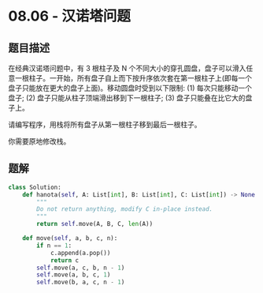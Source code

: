 # 08.06 - 汉诺塔问题

## 题目描述
在经典汉诺塔问题中，有 3 根柱子及 N 个不同大小的穿孔圆盘，盘子可以滑入任意一根柱子。一开始，所有盘子自上而下按升序依次套在第一根柱子上(即每一个盘子只能放在更大的盘子上面)。移动圆盘时受到以下限制:
(1) 每次只能移动一个盘子;
(2) 盘子只能从柱子顶端滑出移到下一根柱子;
(3) 盘子只能叠在比它大的盘子上。

请编写程序，用栈将所有盘子从第一根柱子移到最后一根柱子。

你需要原地修改栈。


## 题解 
```python
class Solution:
    def hanota(self, A: List[int], B: List[int], C: List[int]) -> None:
        """
        Do not return anything, modify C in-place instead.
        """
        return self.move(A, B, C, len(A))

    def move(self, a, b, c, n):
        if n == 1:
            c.append(a.pop())
            return c
        self.move(a, c, b, n - 1)
        self.move(a, b, c, 1)
        self.move(b, a, c, n - 1)
```


